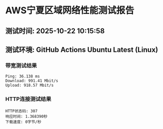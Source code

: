 # AWS宁夏区域网络性能测试报告
## 测试时间: 2025-10-22 10:15:58
## 测试环境: GitHub Actions Ubuntu Latest (Linux)

### 带宽测试结果
```
Ping: 36.138 ms
Download: 991.41 Mbit/s
Upload: 918.57 Mbit/s
```

### HTTP连接测试结果
```
HTTP状态码: 307
响应时间: 1.368390秒
下载速度: 0字节/秒
```

